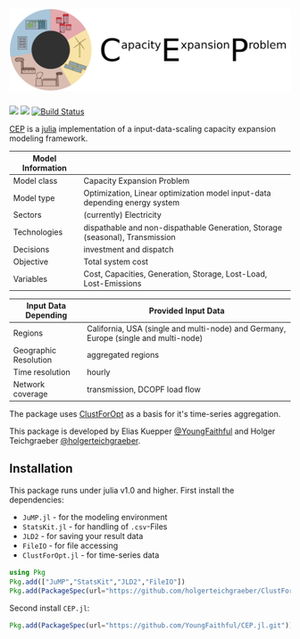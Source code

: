 ![CEP logo](assets/cep_text.svg)
===
[![](https://img.shields.io/badge/docs-stable-blue.svg)](https://YoungFaithful.github.io/CEP.jl/stable)
[![](https://img.shields.io/badge/docs-dev-blue.svg)](https://YoungFaithful.github.io/CEP.jl/dev)
[![Build Status](https://travis-ci.com/holgerteichgraeber/ClustForOpt.jl.svg?token=HRFemjSxM1NBCsbHGNDG&branch=master)](https://travis-ci.com/YoungFaithful/CEP.jl)

[CEP](https://github.com/YoungFaithful/CEP.jl) is a [julia](https://www.juliaopt.com) implementation of a input-data-scaling capacity expansion modeling framework.

|Model Information		|  																																									|
|---------------------|-----------------------------------------------------------------------------------|
|Model class          |	Capacity Expansion Problem                                                        |
|Model type						| Optimization, Linear optimization model input-data depending energy system 				|
|Sectors              | (currently) Electricity                                                           |
|Technologies         |	dispathable and non-dispathable Generation, Storage (seasonal), Transmission      |
|Decisions 	          | investment and dispatch                                                           |
|Objective						| Total system cost																																	|
|Variables 						| Cost, Capacities, Generation, Storage, Lost-Load, Lost-Emissions									|

|Input Data Depending | Provided Input Data																															 	 |
|---------------------|------------------------------------------------------------------------------------|
|Regions 	            | California, USA (single and multi-node) and Germany, Europe (single and multi-node)|
|Geographic Resolution| aggregated regions        					                            									 |
|Time resolution 	    | hourly                                                          									 |
|Network coverage 	  | transmission, DCOPF load flow                                   								   |


The package uses [ClustForOpt](https://github.com/holgerteichgraeber/ClustForOpt.jl) as a basis for it's time-series aggregation.

This package is developed by Elias Kuepper [@YoungFaithful](https://github.com/youngfaithful) and Holger Teichgraeber [@holgerteichgraeber](https://github.com/holgerteichgraeber).

## Installation
This package runs under julia v1.0 and higher.
First install the dependencies:
- `JuMP.jl` - for the modeling environment
- `StatsKit.jl` - for handling of `.csv`-Files
- `JLD2` - for saving your result data
- `FileIO` - for file accessing
- `ClustForOpt.jl` - for time-series data

```julia
using Pkg
Pkg.add(["JuMP","StatsKit","JLD2","FileIO"])
Pkg.add(PackageSpec(url="https://github.com/holgerteichgraeber/ClustForOpt.jl"))
```
Second install `CEP.jl`:
```julia
Pkg.add(PackageSpec(url="https://github.com/YoungFaithful/CEP.jl.git"))
```
